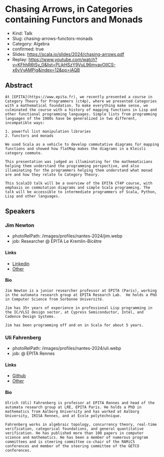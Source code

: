 # Chasing Arrows, in Categories containing Functors and Monads

- Kind: Talk
- Slug: chasing-arrows-functors-monads
- Category: Algebra
- confirmed: true
- Slides: https://scala.io/slides/2024/chasing-arrows.pdf
- Replay: https://www.youtube.com/watch?v=KFhhR6tSy_0&list=PLjkHSzY9VuL96myavOIICS-x6yVyAMPjg&index=12&pp=iAQB

## Abstract

```
At [EPITA](https://www.epita.fr), we recently presented a course in Category Theory for Programmers (ct4p), where we presented Categories with a mathematical foundation. To make everything make sense, we culminated the course with a history of mapping functions in Lisp and other functional programming languages. Simple lists from programming languages of the 1980s have be generalized in two different, incompatible ways:

1. powerful list manipulation libraries
2. functors and monads

We used Scala as a vehicle to develop commutative diagrams for mapping functions and showed how flatMap makes the diagrams in a Kleisli category commute.

This presentation was judged as illuminating for the mathematicians helping them understand the programming perspective, and also illuminating for the programmers helping them understand what monad are and how they relate to Category Theory.

This ScalaIO talk will be a overview of the EPITA CT4P course, with emphasis on commutation diagrams and simple Scala programming. The talk will be accessible to intermediate programmers of Scala, Python, Lisp and other languages.
```

## Speakers

### Jim Newton

- photoRelPath: /images/profiles/nantes-2024/jim.webp
- job: Researcher @ EPITA Le Kremlin-Bicêtre

#### Links

- [Linkedin](https://www.linkedin.com/in/jim-newton-463600a8)
- [Other](https://www.lrde.epita.fr/wiki/User:Jnewton)

#### Bio

```
Jim Newton is a junior researcher professor at EPITA (Paris), working in the automata research group at EPITA Research Lab.  He holds a PhD in Computer Science from Sorbonne Université.

Jim has 35+ years of experience in professional Lisp programming in the IC/VLSI design sector, at Cypress Semiconductor, Intel, and Cadence Design Systems.

Jim has been programming off and on in Scala for about 5 years.
```

### Uli Fahrenberg

- photoRelPath: /images/profiles/nantes-2024/uli.webp
- job: @ EPITA Rennes

#### Links

- [Github](https://github.com/ulifahrenberg)
- [Other](https://ulifahrenberg.github.io)

#### Bio

```
Ulrich (Uli) Fahrenberg is professor at EPITA Rennes and head of the automata research group at LRE, EPITA Paris. He holds a PhD in mathematics from Aalborg University and has worked at Aalborg University, IRISA Rennes, and at École polytechnique.

Fahrenberg works in algebraic topology, concurrency theory, real-time verification, categorical foundations, and general quantitative verification. He has published more than 100 papers in computer science and mathematics. He has been a member of numerous program committees and is steering committee co-chair of the RAMiCS conferences and member of the steering committee of the GETCO conferences.
```
